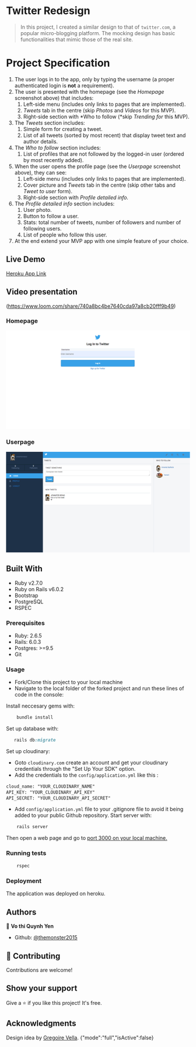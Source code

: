 # Twitter Redesign

> In this project, I created a similar design to that of `twitter.com`, a popular micro-blogging platform. The mocking design has basic functionalities that mimic those of the real site.

# Project Specification

1. The user logs in to the app, only by typing the username (a proper authenticated login is **not** a requirement).
2. The user is presented with the homepage (see the _Homepage_ screenshot above) that includes:
   1. Left-side menu (includes only links to pages that are implemented).
   2. _Tweets_ tab in the centre (skip _Photos_ and _Videos_ for this MVP).
   3. Right-side section with *Who to follow (*skip _Trending for_ this MVP).
3. The _Tweets_ section includes:
   1. Simple form for creating a tweet.
   2. List of all tweets (sorted by most recent) that display tweet text and author details.
4. The _Who to follow_ section includes:
   1. List of profiles that are not followed by the logged-in user (ordered by most recently added).
5. When the user opens the profile page (see the _Userpage_ screenshot above), they can see:
   1. Left-side menu (includes only links to pages that are implemented).
   2. Cover picture and _Tweets_ tab in the centre (skip other tabs and _Tweet to user_ form).
   3. Right-side section with _Profile detailed info._
6. The _Profile detailed info_ section includes:
   1. User photo.
   2. Button to follow a user.
   3. Stats: total number of tweets, number of followers and number of following users.
   4. List of people who follow this user.
7. At the end extend your MVP app with one simple feature of your choice.

## Live Demo

[Heroku App Link](http://shrouded-bastion-11104.herokuapp.com/)

## Video presentation

(https://www.loom.com/share/740a8bc4be7640cda97a8cb20fff9b49)

### Homepage

![screenshot](./welcome.PNG)

### Userpage

![screenshot](./home.PNG)

## Built With

- Ruby v2.7.0
- Ruby on Rails v6.0.2
- Bootstrap
- PostgreSQL
- RSPEC

### Prerequisites

- Ruby: 2.6.5
- Rails: 6.0.3
- Postgres: >=9.5
- Git

### Usage

- Fork/Clone this project to your local machine
- Navigate to the local folder of the forked project and run these lines of code in the console:

Install neccesary gems with:

```Ruby
    bundle install
```

Set up database with:

```Ruby
   rails db:migrate
```

Set up cloudinary:

- Goto `cloudinary.com` create an account and get your cloudinary credentials through the "Set Up Your SDK" option.
- Add the credentials to the `config/application.yml` like this :

```
cloud_name: "YOUR_CLOUDINARY_NAME"
API_KEY: "YOUR_CLOUDINARY_API_KEY"
API_SECRET: "YOUR_CLOUDINARY_API_SECRET"
```

- Add `config/application.yml` file to your .gitignore file to avoid it being added to your public Github repository.
  Start server with:

```Ruby
    rails server
```

Then open a web page and go to [port 3000 on your local machine.](http://localhost:3000)

### Running tests

```Ruby
    rspec
```

### Deployment

The application was deployed on heroku.

## Authors

👤 **Vo thi Quynh Yen**

- Github: [@themonster2015](https://github.com/themonster2015)

## 🤝 Contributing

Contributions are welcome!

## Show your support

Give a ⭐️ if you like this project! It's free.

## Acknowledgments

Design idea by [Gregoire Vella](https://www.behance.net/gregoirevella).
{"mode":"full","isActive":false}

